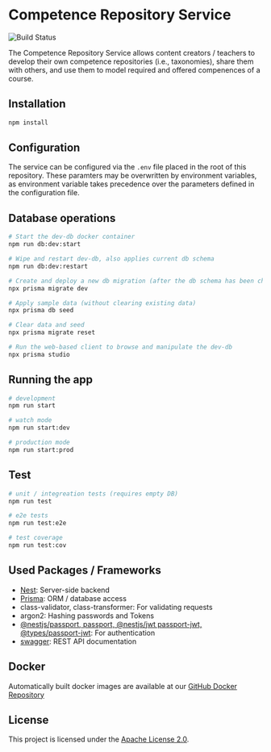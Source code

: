 # Competence Repository Service

![Build Status](https://jenkins-2.sse.uni-hildesheim.de/buildStatus/icon?job=Teaching_Competence-Repository "Build Status")

The Competence Repository Service allows content creators / teachers to develop their own competence repositories (i.e., taxonomies), share them with others, and use them to model required and offered compenences of a course.

## Installation

```bash
npm install
```

## Configuration

The service can be configured via the `.env` file placed in the root of this repository. These paramters may be overwritten by environment variables, as environment variable takes precedence over the parameters defined in the configuration file.

## Database operations

```bash
# Start the dev-db docker container
npm run db:dev:start

# Wipe and restart dev-db, also applies current db schema
npm run db:dev:restart

# Create and deploy a new db migration (after the db schema has been changed), will also seed the db (applying sample data)
npx prisma migrate dev

# Apply sample data (without clearing existing data)
npx prisma db seed

# Clear data and seed
npx prisma migrate reset

# Run the web-based client to browse and manipulate the dev-db
npx prisma studio
```

## Running the app

```bash
# development
npm run start

# watch mode
npm run start:dev

# production mode
npm run start:prod
```

## Test

```bash
# unit / integreation tests (requires empty DB)
npm run test

# e2e tests
npm run test:e2e

# test coverage
npm run test:cov
```

## Used Packages / Frameworks

- [Nest](https://github.com/nestjs/nest): Server-side backend
- [Prisma](https://www.prisma.io): ORM / database access
- class-validator, class-transformer: For validating requests
- argon2: Hashing passwords and Tokens
- [@nestjs/passport, passport, @nestjs/jwt passport-jwt, @types/passport-jwt](https://docs.nestjs.com/security/authentication): For authentication
- [swagger](https://swagger.io/): REST API documentation

## Docker

Automatically built docker images are available at our [GitHub Docker Repository](https://github.com/orgs/e-learning-by-sse/packages/container/package/nm-competence-repository)

## License

This project is licensed under the [Apache License 2.0](https://www.apache.org/licenses/LICENSE-2.0.html).
